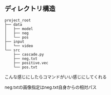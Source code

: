 ## ディレクトリ構造

```
project_root
├── data
│   ├── model
│   ├── neg
│   └── pos
├── input
│   └── video
└── src
    ├── cascade.py
    ├── neg.txt
    ├── positive.vec
    └── pos.txt
```

こんな感じにしたらコマンドがいい感じにしてくれる

neg.txtの画像指定はneg.txt自身からの相対パス
